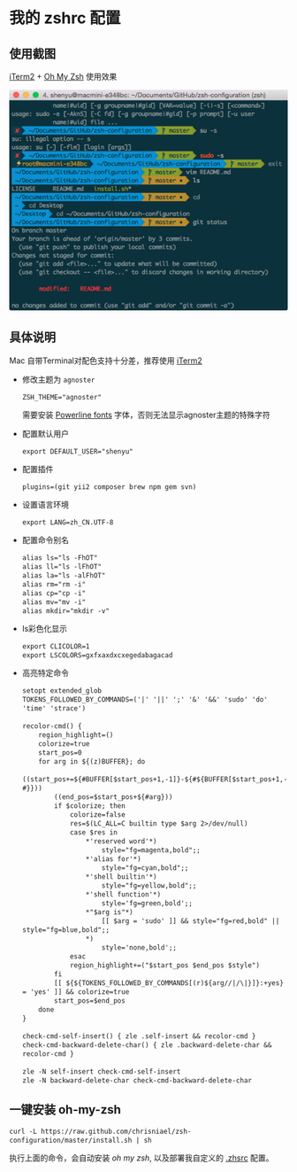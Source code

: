 # 我的 zshrc 配置

## 使用截图

[iTerm2](https://github.com/gnachman/iTerm2) + [Oh My Zsh](https://github.com/robbyrussell/oh-my-zsh/) 使用效果

![images/screenshot.png](images/screenshot.png)

## 具体说明

Mac 自带Terminal对配色支持十分差，推荐使用 [iTerm2](https://github.com/gnachman/iTerm2)

* 修改主题为 `agnoster`

	```shell
	ZSH_THEME="agnoster"
	```
	需要安装 [Powerline fonts](https://github.com/powerline/fonts) 字体，否则无法显示agnoster主题的特殊字符

* 配置默认用户

	```shell
	export DEFAULT_USER="shenyu"
	```

* 配置插件

	```shell
	plugins=(git yii2 composer brew npm gem svn)
	```

* 设置语言环境

	```shell
	export LANG=zh_CN.UTF-8
	```

* 配置命令别名

	```
	alias ls="ls -FhOT"
	alias ll="ls -lFhOT"
	alias la="ls -alFhOT"
	alias rm="rm -i"
	alias cp="cp -i"
	alias mv="mv -i"
	alias mkdir="mkdir -v"
	```

* ls彩色化显示

	```shell
	export CLICOLOR=1
	export LSCOLORS=gxfxaxdxcxegedabagacad
	```

* 高亮特定命令

	```shell
	setopt extended_glob
	TOKENS_FOLLOWED_BY_COMMANDS=('|' '||' ';' '&' '&&' 'sudo' 'do' 'time' 'strace')

	recolor-cmd() {
		region_highlight=()
		colorize=true
		start_pos=0
		for arg in ${(z)BUFFER}; do
			((start_pos+=${#BUFFER[$start_pos+1,-1]}-${#${BUFFER[$start_pos+1,-1]## #}}))
			((end_pos=$start_pos+${#arg}))
			if $colorize; then
				colorize=false
				res=$(LC_ALL=C builtin type $arg 2>/dev/null)
				case $res in
					*'reserved word'*)
						style="fg=magenta,bold";;
					*'alias for'*)
						style="fg=cyan,bold";;
					*'shell builtin'*)
						style="fg=yellow,bold";;
					*'shell function'*)
						style='fg=green,bold';;
					*"$arg is"*)
						[[ $arg = 'sudo' ]] && style="fg=red,bold" || style="fg=blue,bold";;
					*)
						style='none,bold';;
				esac
				region_highlight+=("$start_pos $end_pos $style")
			fi
			[[ ${${TOKENS_FOLLOWED_BY_COMMANDS[(r)${arg//|/\|}]}:+yes} = 'yes' ]] && colorize=true
			start_pos=$end_pos
		done
	}

	check-cmd-self-insert() { zle .self-insert && recolor-cmd }
	check-cmd-backward-delete-char() { zle .backward-delete-char && recolor-cmd }

	zle -N self-insert check-cmd-self-insert
	zle -N backward-delete-char check-cmd-backward-delete-char
	```

## 一键安装 oh-my-zsh

```shell
curl -L https://raw.github.com/chrisniael/zsh-configuration/master/install.sh | sh
```

执行上面的命令，会自动安装 *oh my zsh*, 以及部署我自定义的 [.zhsrc](.zshrc) 配置。
